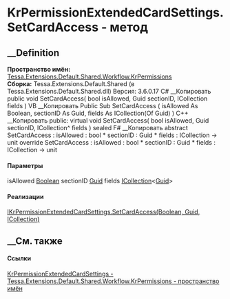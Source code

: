 # KrPermissionExtendedCardSettings.SetCardAccess - метод
##  __Definition
 **Пространство имён:**
[Tessa.Extensions.Default.Shared.Workflow.KrPermissions](N_Tessa_Extensions_Default_Shared_Workflow_KrPermissions.htm)  
 **Сборка:** Tessa.Extensions.Default.Shared (в
Tessa.Extensions.Default.Shared.dll) Версия: 3.6.0.17
C# __Копировать
     public void SetCardAccess(
    	bool isAllowed,
    	Guid sectionID,
    	ICollection<Guid> fields
    )
VB __Копировать
     Public Sub SetCardAccess ( 
    	isAllowed As Boolean,
    	sectionID As Guid,
    	fields As ICollection(Of Guid)
    )
C++ __Копировать
     public:
    virtual void SetCardAccess(
    	bool isAllowed, 
    	Guid sectionID, 
    	ICollection<Guid>^ fields
    ) sealed
F# __Копировать
     abstract SetCardAccess : 
            isAllowed : bool * 
            sectionID : Guid * 
            fields : ICollection<Guid> -> unit 
    override SetCardAccess : 
            isAllowed : bool * 
            sectionID : Guid * 
            fields : ICollection<Guid> -> unit 
#### Параметры
isAllowed [Boolean](https://learn.microsoft.com/dotnet/api/system.boolean)
sectionID [Guid](https://learn.microsoft.com/dotnet/api/system.guid)
fields
[ICollection](https://learn.microsoft.com/dotnet/api/system.collections.generic.icollection-1)<[Guid](https://learn.microsoft.com/dotnet/api/system.guid)>
#### Реализации
[IKrPermissionExtendedCardSettings.SetCardAccess(Boolean, Guid,
ICollection<Guid>)](M_Tessa_Extensions_Default_Shared_Workflow_KrPermissions_IKrPermissionExtendedCardSettings_SetCardAccess.htm)  
##  __См. также
#### Ссылки
[KrPermissionExtendedCardSettings -
](T_Tessa_Extensions_Default_Shared_Workflow_KrPermissions_KrPermissionExtendedCardSettings.htm)
[Tessa.Extensions.Default.Shared.Workflow.KrPermissions - пространство
имён](N_Tessa_Extensions_Default_Shared_Workflow_KrPermissions.htm)
